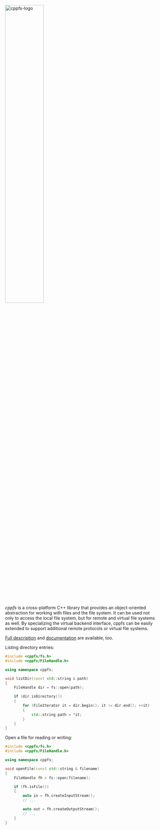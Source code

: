 
<img src="{{ site.baseurl }}/img/profiles/cppfs-logo.png" alt="cppfs-logo" style="width:50%;"/>

*cppfs* is a cross-platform C++ library that provides an object-oriented abstraction for working with files and the file system.
It can be used not only to access the local file system, but for remote and virtual file systems as well. By specializing the virtual backend interface, cppfs can be easily extended to support additional remote protocols or virtual file systems.

[Full description](https://github.com/cginternals/cppfs) and [documentation](https://cppfilesystem.org/docs.html) are available, too.

Listing directory entries:

```cpp
#include <cppfs/fs.h>
#include <cppfs/FileHandle.h>

using namespace cppfs;

void listDir(const std::string & path)
{
    FileHandle dir = fs::open(path);

    if (dir.isDirectory())
    {
        for (FileIterator it = dir.begin(); it != dir.end(); ++it)
        {
            std::string path = *it;
        }
    }
}
```

Open a file for reading or writing:

```cpp
#include <cppfs/fs.h>
#include <cppfs/FileHandle.h>

using namespace cppfs;

void openFile(const std::string & filename)
{
    FileHandle fh = fs::open(filename);

    if (fh.isFile())
    {
        auto in = fh.createInputStream();
        // ...

        auto out = fh.createOutputStream();
        // ...
    }
}
```
